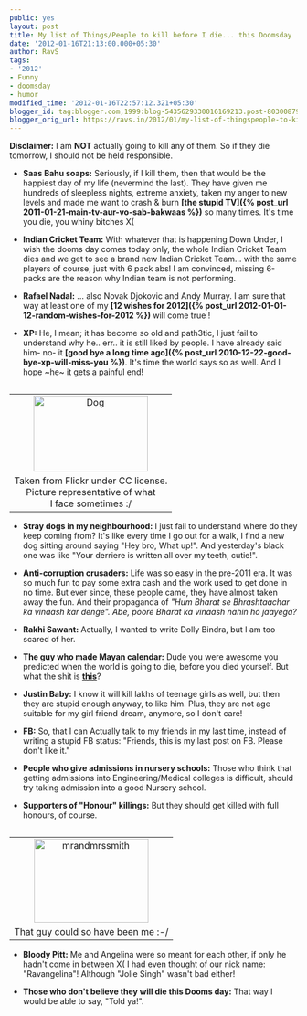 ```yaml
---
public: yes
layout: post
title: My list of Things/People to kill before I die... this Doomsday
date: '2012-01-16T21:13:00.000+05:30'
author: RavS
tags: 
- '2012' 
- Funny 
- doomsday 
- humor
modified_time: '2012-01-16T22:57:12.321+05:30'
blogger_id: tag:blogger.com,1999:blog-5435629330016169213.post-8030087956271454625
blogger_orig_url: https://ravs.in/2012/01/my-list-of-thingspeople-to-kill-before
---
```


**Disclaimer:** I am **NOT** actually going to kill any of them. So if they die tomorrow, I should not be held responsible.

- **Saas Bahu soaps:** Seriously, if I kill them, then that would be the happiest day of my life (nevermind the last). They have given me hundreds of sleepless nights, extreme anxiety, taken my anger to new levels and made me want to crash & burn **[the stupid TV]({% post_url 2011-01-21-main-tv-aur-vo-sab-bakwaas %})** so many times. It's time you die, you whiny bitches X(

- **Indian Cricket Team:** With whatever that is happening Down Under, I wish the dooms day comes today only, the whole Indian Cricket Team dies and we get to see a brand new Indian Cricket Team... with the same players of course, just with 6 pack abs! I am convinced, missing 6-packs are the reason why Indian team is not performing.

- **Rafael Nadal:** ... also Novak Djokovic and Andy Murray. I am sure that way at least one of my **[12 wishes for 2012]({% post_url 2012-01-01-12-random-wishes-for-2012 %})** will come true !

- **XP:** He, I mean; it has become so old and path3tic, I just fail to understand why he.. err.. it is still liked by people. I have already said him- no- it **[good bye a long time ago]({% post_url 2010-12-22-good-bye-xp-will-miss-you %})**. It's time the world says so as well. And I hope ~he~ it gets a painful end!

<table cellpadding="0" cellspacing="0" class="tr-caption-container" style="float: right; margin-left: 1em; text-align: right;"><tbody><tr><td style="text-align: center;"><a href="http://www.flickr.com/photos/zeke_/302566784/" style="clear: right; margin-bottom: 1em; margin-left: auto; margin-right: auto;" title="Dog by madmolecule, on Flickr"><img alt="Dog" height="133" src="http://farm1.staticflickr.com/122/302566784_ee17f1262f.jpg" width="200"></a></td></tr><tr><td class="tr-caption" style="text-align: center;">Taken from Flickr under CC license.<br>Picture representative of what<br> I face sometimes :/</td></tr></tbody></table>

- **Stray dogs in my neighbourhood:** I just fail to understand where do they keep coming from? It's like every time I go out for a walk, I find a new dog sitting around saying "Hey bro, What up!". And yesterday's black one was like "Your derriere is written all over my teeth, cutie!".

- **Anti-corruption crusaders:** Life was so easy in the pre-2011 era. It was so much fun to pay some extra cash and the work used to get done in no time. But ever since, these people came, they have almost taken away the fun. And their propaganda of _"Hum Bharat se Bhrashtaachar ka vinaash kar denge". Abe, poore Bharat ka vinaash nahin ho jaayega?_

- **Rakhi Sawant:** Actually, I wanted to write Dolly Bindra, but I am too scared of her.

- **The guy who made Mayan calendar:** Dude you were awesome you predicted when the world is going to die, before you died yourself. But what the shit is **[this](http://www.maya-portal.net/flash)**?

- **Justin Baby:** I know it will kill lakhs of teenage girls as well, but then they are stupid enough anyway, to like him. Plus, they are not age suitable for my girl friend dream, anymore, so I don't care!

- **FB:** So, that I can Actually talk to my friends in my last time, instead of writing a stupid FB status: "Friends, this is my last post on FB. Please don't like it."

- **People who give admissions in nursery schools:** Those who think that getting admissions into Engineering/Medical colleges is difficult, should try taking admission into a good Nursery school.

- **Supporters of "Honour" killings:** But they should get killed with full honours, of course.

<table cellpadding="0" cellspacing="0" class="tr-caption-container" style="float: right; margin-left: 1em; text-align: right;"><tbody><tr><td style="text-align: center;"><a href="http://www.flickr.com/photos/hotrodhomepage/19508465/" style="clear: right; margin-bottom: 1em; margin-left: auto; margin-right: auto;" title="mrandmrssmith by Hot Rod Homepage, on Flickr"><img alt="mrandmrssmith" height="147" src="http://farm1.staticflickr.com/15/19508465_572eadbcb3.jpg" width="200"></a></td></tr><tr><td class="tr-caption" style="text-align: center;">That guy could so have been me :-/</td></tr></tbody></table>

- **Bloody Pitt:** Me and Angelina were so meant for each other, if only he hadn't come in between X( I had even thought of our nick name: "Ravangelina"! Although "Jolie Singh" wasn't bad either!

- **Those who don't believe they will die this Dooms day:** That way I would be able to say, "Told ya!".
